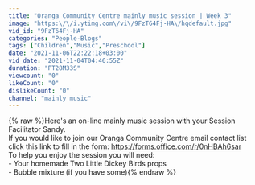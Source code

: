 ```yaml
---
title: "Oranga Community Centre mainly music session | Week 3"
image: "https:\/\/i.ytimg.com\/vi\/9FzT64Fj-HA\/hqdefault.jpg"
vid_id: "9FzT64Fj-HA"
categories: "People-Blogs"
tags: ["Children","Music","Preschool"]
date: "2021-11-06T22:22:18+03:00"
vid_date: "2021-11-04T04:46:55Z"
duration: "PT28M33S"
viewcount: "0"
likeCount: "0"
dislikeCount: "0"
channel: "mainly music"
---
```

{% raw %}Here's an on-line mainly music session with your Session Facilitator Sandy. <br />If you would like to join our Oranga Community Centre email contact list click this link to fill in the form: <a rel="nofollow" target="blank" href="https://forms.office.com/r/0nHBAh6sar">https://forms.office.com/r/0nHBAh6sar</a><br />To help you enjoy the session you will need:<br />- Your homemade Two Little Dickey Birds props<br />- Bubble mixture (if you have some){% endraw %}
